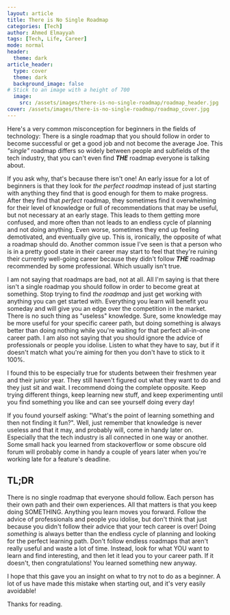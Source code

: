 ```yaml
---
layout: article
title: There is No Single Roadmap 
categories: [Tech]
author: Ahmed Elmayyah
tags: [Tech, Life, Career]
mode: normal 
header:
  theme: dark
article_header:
  type: cover 
  theme: dark
  background_image: false
# Stick to an image with a height of 700
  image:
    src: /assets/images/there-is-no-single-roadmap/roadmap_header.jpg
cover: /assets/images/there-is-no-single-roadmap/roadmap_cover.jpg
---
```


Here's a very common misconception for beginners in the fields of technology: There is a single roadmap that you should follow in order to become successful or get a good job and not become the average Joe. This *"single"* roadmap differs so widely between people and subfields of the tech industry, that you can't even find ***THE*** roadmap everyone is talking about.
<!--more-->

If you ask why, that's because there isn't one! An early issue for a lot of beginners is that they look for *the perfect roadmap* instead of just starting with anything they find that is good enough for them to make progress. After they find that *perfect* roadmap, they sometimes find it overwhelming for their level of knowledge or full of recommendations that may be useful, but not necessary at an early stage. This leads to them getting more confused, and more often than not leads to an endless cycle of planning and not doing anything. Even worse, sometimes they end up feeling demotivated, and eventually give up. This is, ironically, the opposite of what a roadmap should do. Another common issue I've seen is that a person who is in a pretty good state in their career may start to feel that they're ruining their currently well-going career because they didn't follow ***THE*** roadmap recommended by some professional. Which usually isn't true.

I am not saying that roadmaps are bad, not at all. All I'm saying is that there isn't a single roadmap you should follow in order to become great at something. Stop trying to find *the roadmap* and just get working with anything you can get started with. Everything you learn will benefit you someday and will give you an edge over the competition in the market. There is no such thing as "useless" knowledge. Sure, some knowledge may be more useful for your specific career path, but doing something is always better than doing nothing while you're waiting for that perfect all-in-one career path. I am also not saying that you should ignore the advice of professionals or people you idolise. Listen to what they have to say, but if it doesn't match what you're aiming for then you don't have to stick to it 100%.

I found this to be especially true for students between their freshmen year and their junior year. They still haven't figured out what they want to do and they just sit and wait. I recommend doing the complete opposite. Keep trying different things, keep learning new stuff, and keep experimenting until you find something you like and can see yourself doing every day!

If you found yourself asking: "What's the point of learning something and then not finding it fun?". Well, just remember that knowledge is never useless and that it may, and probably will, come in handy later on. Especially that the tech industry is all connected in one way or another. Some small hack you learned from stackoverflow or some obscure old forum will probably come in handy a couple of years later when you're working late for a feature's deadline.

## TL;DR
There is no single roadmap that everyone should follow. Each person has their own path and their own experiences. All that matters is that you keep doing SOMETHING. Anything you learn moves you forward. Follow the advice of professionals and people you idolise, but don't think that just because you didn't follow their advice that your tech career is over!
Doing *something* is always better than the endless cycle of planning and looking for the perfect learning path. Don't follow endless roadmaps that aren't really useful and waste a lot of time. Instead, look for what YOU want to learn and find interesting, and then let it lead you to your career path. If it doesn't, then congratulations! You learned something new anyway.


I hope that this gave you an insight on what to try not to do as a beginner. A lot of us have made this mistake when starting out, and it's very easily avoidable!

Thanks for reading.

